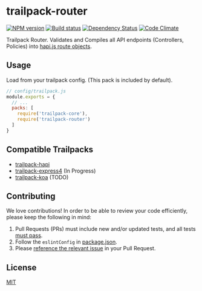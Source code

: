 # trailpack-router

[![NPM version][npm-image]][npm-url]
[![Build status][ci-image]][ci-url]
[![Dependency Status][daviddm-image]][daviddm-url]
[![Code Climate][codeclimate-image]][codeclimate-url]

Trailpack Router. Validates and Compiles all API endpoints (Controllers,
Policies) into [hapi.js route objects](http://hapijs.com/api#route-configuration).

## Usage
Load from your trailpack config. (This pack is included by default).

```js
// config/trailpack.js
module.exports = {
  // ...
  packs: [
    require('trailpack-core'),
    require('trailpack-router')
  ]
}
```

## Compatible Trailpacks
- [trailpack-hapi](https://github.com/trailsjs/trailpack-hapi)
- [trailpack-express4](https://github.com/trailsjs/trailpack-express4) (In Progress)
- [trailpack-koa](https://github.com/trailsjs/trailpack-koa) (TODO)

## Contributing
We love contributions! In order to be able to review your code efficiently,
please keep the following in mind:

1. Pull Requests (PRs) must include new and/or updated tests, and all tests [must pass](https://travis-ci.org/trailsjs/trailpack-router).
2. Follow the `eslintConfig` in [package.json](https://github.com/trailsjs/trailpack-router/blob/master/package.json).
3. Please [reference the relevant issue](https://github.com/blog/1506-closing-issues-via-pull-requests) in your Pull Request.

## License
[MIT](https://github.com/trailsjs/trailpack-router/blob/master/LICENSE)

[npm-image]: https://img.shields.io/npm/v/trailpack-router.svg?style=flat-square
[npm-url]: https://npmjs.org/package/trailpack-router
[ci-image]: https://img.shields.io/travis/trailsjs/trailpack-router/master.svg?style=flat-square
[ci-url]: https://travis-ci.org/trailsjs/trailpack-router
[daviddm-image]: http://img.shields.io/david/trailsjs/trailpack-router.svg?style=flat-square
[daviddm-url]: https://david-dm.org/trailsjs/trailpack-router
[codeclimate-image]: https://img.shields.io/codeclimate/github/trailsjs/trailpack-router.svg?style=flat-square
[codeclimate-url]: https://codeclimate.com/github/trailsjs/trailpack-router
